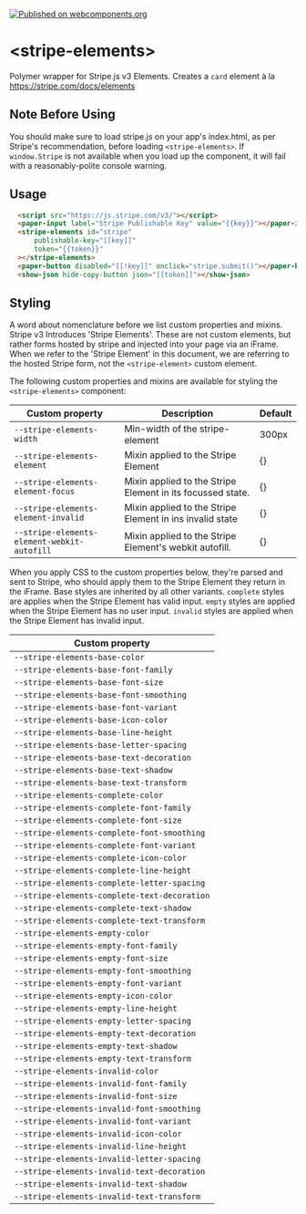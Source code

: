 [![Published on webcomponents.org](https://img.shields.io/badge/webcomponents.org-published-blue.svg)](https://www.webcomponents.org/element/bennypowers/stripe-elements)

# \<stripe-elements\>

Polymer wrapper for Stripe.js v3 Elements. Creates a `card` element à la https://stripe.com/docs/elements

## Note Before Using

You should make sure to load stripe.js on your app's index.html, as per Stripe's recommendation, before loading `<stripe-elements>`. If `window.Stripe` is not available when you load up the component, it will fail with a reasonably-polite console warning.

## Usage
<!--
```
<custom-element-demo>
  <template>
    <link rel="import" href="../paper-input/paper-input.html">
    <link rel="import" href="../show-json/show-json.html">
    <link rel="import" href="stripe-elements.html">
    <body>
      <template is="dom-bind">
        <next-code-block></next-code-block>
      </template>
    </body>
  </template>
</custom-element-demo>
```
-->
```html
  <script src="https://js.stripe.com/v3/"></script>
  <paper-input label="Stripe Publishable Key" value="{{key}}"></paper-input>
  <stripe-elements id="stripe"
      publishable-key="[[key]]"
      token="{{token}}"
  ></stripe-elements>
  <paper-button disabled="[[!key]]" onclick="stripe.submit()"></paper-button>
  <show-json hide-copy-button json="[[token]]"></show-json>
```

## Styling

A word about nomenclature before we list custom properties and mixins. Stripe v3
Introduces 'Stripe Elements'. These are not custom elements, but rather forms
hosted by stripe and injected into your page via an iFrame. When we refer to the
'Stripe Element' in this document, we are referring to the hosted Stripe form,
not the `<stripe-element>` custom element.

The following custom properties and mixins are available for styling the `<stripe-elements>` component:

| Custom property | Description | Default |
| --- | --- | --- |
| `--stripe-elements-width` | Min-width of the stripe-element | 300px |
| `--stripe-elements-element` | Mixin applied to the Stripe Element | {} |
| `--stripe-elements-element-focus` | Mixin applied to the Stripe Element in its focussed state. | {} |
| `--stripe-elements-element-invalid` | Mixin applied to the Stripe Element in ins invalid state | {} |
| `--stripe-elements-element-webkit-autofill` | Mixin applied to the Stripe Element's webkit autofill. | {} |

When you apply CSS to the custom properties below, they're parsed and sent to Stripe, who should apply them to the Stripe Element they return in the iFrame. Base styles are inherited by all other variants. `complete` styles are applies when the Stripe Element has valid input. `empty` styles are applied when the Stripe Element has no user input. `invalid` styles are applied when the Stripe Element has invalid input.

| Custom property |
| --- |
| `--stripe-elements-base-color` |
| `--stripe-elements-base-font-family` |
| `--stripe-elements-base-font-size` |
| `--stripe-elements-base-font-smoothing` |
| `--stripe-elements-base-font-variant` |
| `--stripe-elements-base-icon-color` |
| `--stripe-elements-base-line-height` |
| `--stripe-elements-base-letter-spacing` |
| `--stripe-elements-base-text-decoration` |
| `--stripe-elements-base-text-shadow` |
| `--stripe-elements-base-text-transform` |
| `--stripe-elements-complete-color` |
| `--stripe-elements-complete-font-family` |
| `--stripe-elements-complete-font-size` |
| `--stripe-elements-complete-font-smoothing` |
| `--stripe-elements-complete-font-variant` |
| `--stripe-elements-complete-icon-color` |
| `--stripe-elements-complete-line-height` |
| `--stripe-elements-complete-letter-spacing` |
| `--stripe-elements-complete-text-decoration` |
| `--stripe-elements-complete-text-shadow` |
| `--stripe-elements-complete-text-transform` |
| `--stripe-elements-empty-color` |
| `--stripe-elements-empty-font-family` |
| `--stripe-elements-empty-font-size` |
| `--stripe-elements-empty-font-smoothing` |
| `--stripe-elements-empty-font-variant` |
| `--stripe-elements-empty-icon-color` |
| `--stripe-elements-empty-line-height` |
| `--stripe-elements-empty-letter-spacing` |
| `--stripe-elements-empty-text-decoration` |
| `--stripe-elements-empty-text-shadow` |
| `--stripe-elements-empty-text-transform` |
| `--stripe-elements-invalid-color` |
| `--stripe-elements-invalid-font-family` |
| `--stripe-elements-invalid-font-size` |
| `--stripe-elements-invalid-font-smoothing` |
| `--stripe-elements-invalid-font-variant` |
| `--stripe-elements-invalid-icon-color` |
| `--stripe-elements-invalid-line-height` |
| `--stripe-elements-invalid-letter-spacing` |
| `--stripe-elements-invalid-text-decoration` |
| `--stripe-elements-invalid-text-shadow` |
| `--stripe-elements-invalid-text-transform` |
